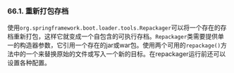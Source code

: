 ### 66.1. 重新打包存档

使用`org.springframework.boot.loader.tools.Repackager`可以将一个存在的存档重新打包，这样它就变成一个自包含的可执行存档。`Repackager`类需要提供单一的构造器参数，它引用一个存在的jar或war包。使用两个可用的`repackage()`方法中的一个来替换原始的文件或写入一个新的目标。在repackager运行前还可以设置各种配置。
